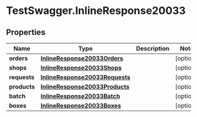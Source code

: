 # TestSwagger.InlineResponse20033

## Properties

Name | Type | Description | Notes
------------ | ------------- | ------------- | -------------
**orders** | [**InlineResponse20033Orders**](InlineResponse20033Orders.md) |  | [optional] 
**shops** | [**InlineResponse20033Shops**](InlineResponse20033Shops.md) |  | [optional] 
**requests** | [**InlineResponse20033Requests**](InlineResponse20033Requests.md) |  | [optional] 
**products** | [**InlineResponse20033Products**](InlineResponse20033Products.md) |  | [optional] 
**batch** | [**InlineResponse20033Batch**](InlineResponse20033Batch.md) |  | [optional] 
**boxes** | [**InlineResponse20033Boxes**](InlineResponse20033Boxes.md) |  | [optional] 



